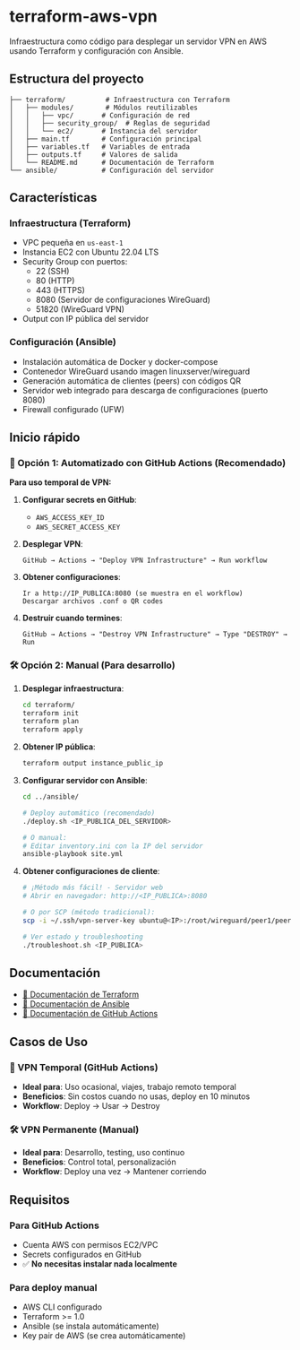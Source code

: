 # terraform-aws-vpn

Infraestructura como código para desplegar un servidor VPN en AWS usando Terraform y configuración con Ansible.

## Estructura del proyecto

```
├── terraform/          # Infraestructura con Terraform
│   ├── modules/        # Módulos reutilizables
│   │   ├── vpc/       # Configuración de red
│   │   ├── security_group/  # Reglas de seguridad
│   │   └── ec2/       # Instancia del servidor
│   ├── main.tf        # Configuración principal
│   ├── variables.tf   # Variables de entrada
│   ├── outputs.tf     # Valores de salida
│   └── README.md      # Documentación de Terraform
└── ansible/           # Configuración del servidor
```

## Características

### Infraestructura (Terraform)
- VPC pequeña en `us-east-1`
- Instancia EC2 con Ubuntu 22.04 LTS
- Security Group con puertos:
  - 22 (SSH)
  - 80 (HTTP)
  - 443 (HTTPS)
  - 8080 (Servidor de configuraciones WireGuard) 
  - 51820 (WireGuard VPN)
- Output con IP pública del servidor

### Configuración (Ansible)
- Instalación automática de Docker y docker-compose
- Contenedor WireGuard usando imagen linuxserver/wireguard
- Generación automática de clientes (peers) con códigos QR
- Servidor web integrado para descarga de configuraciones (puerto 8080)
- Firewall configurado (UFW)

## Inicio rápido

### 🤖 Opción 1: Automatizado con GitHub Actions (Recomendado)

**Para uso temporal de VPN:**

1. **Configurar secrets en GitHub**:
   - `AWS_ACCESS_KEY_ID`
   - `AWS_SECRET_ACCESS_KEY`

2. **Desplegar VPN**:
   ```
   GitHub → Actions → "Deploy VPN Infrastructure" → Run workflow
   ```

3. **Obtener configuraciones**:
   ```
   Ir a http://IP_PUBLICA:8080 (se muestra en el workflow)
   Descargar archivos .conf o QR codes
   ```

4. **Destruir cuando termines**:
   ```
   GitHub → Actions → "Destroy VPN Infrastructure" → Type "DESTROY" → Run
   ```

### 🛠️ Opción 2: Manual (Para desarrollo)

1. **Desplegar infraestructura**:
   ```bash
   cd terraform/
   terraform init
   terraform plan
   terraform apply
   ```

2. **Obtener IP pública**:
   ```bash
   terraform output instance_public_ip
   ```

3. **Configurar servidor con Ansible**:
   ```bash
   cd ../ansible/
   
   # Deploy automático (recomendado)
   ./deploy.sh <IP_PUBLICA_DEL_SERVIDOR>
   
   # O manual:
   # Editar inventory.ini con la IP del servidor
   ansible-playbook site.yml
   ```

4. **Obtener configuraciones de cliente**:
   ```bash
   # ¡Método más fácil! - Servidor web
   # Abrir en navegador: http://<IP_PUBLICA>:8080
   
   # O por SCP (método tradicional):
   scp -i ~/.ssh/vpn-server-key ubuntu@<IP>:/root/wireguard/peer1/peer1.conf .
   
   # Ver estado y troubleshooting
   ./troubleshoot.sh <IP_PUBLICA>
   ```

## Documentación

- [📖 Documentación de Terraform](./terraform/README.md)
- [🐳 Documentación de Ansible](./ansible/README.md)
- [🚀 Documentación de GitHub Actions](./.github/workflows/README.md)

## Casos de Uso

### 🎯 VPN Temporal (GitHub Actions)
- **Ideal para**: Uso ocasional, viajes, trabajo remoto temporal
- **Beneficios**: Sin costos cuando no usas, deploy en 10 minutos
- **Workflow**: Deploy → Usar → Destroy

### 🛠️ VPN Permanente (Manual)
- **Ideal para**: Desarrollo, testing, uso continuo
- **Beneficios**: Control total, personalización
- **Workflow**: Deploy una vez → Mantener corriendo

## Requisitos

### Para GitHub Actions
- Cuenta AWS con permisos EC2/VPC
- Secrets configurados en GitHub
- ✅ **No necesitas instalar nada localmente**

### Para deploy manual
- AWS CLI configurado
- Terraform >= 1.0
- Ansible (se instala automáticamente)
- Key pair de AWS (se crea automáticamente)